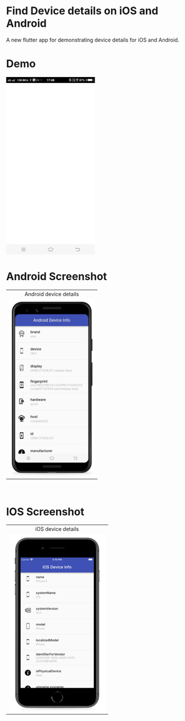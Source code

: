 # Find Device details on iOS and Android
A new flutter app for demonstrating device details for iOS and Android.

# Demo
<img src="https://github.com/MarvelApps-Flutter/device_details_app/blob/master/screenshots/gif/demo.gif" height="480px"></td>

# Android Screenshot

<table>
  <tr>
    <td align="center" valign="center">Android device details</td>
  </tr>
  <tr>
    <td><img src="https://github.com/MarvelApps-Flutter/device_details_app/blob/master/screenshots/android/android1.png" height="480px"></td>
  </tr>
 </table>
</br>

# IOS Screenshot

<table>
  <tr>
    <td align="center" valign="center">iOS device details</td>
  </tr>
  <tr>
    <td><img src="https://github.com/MarvelApps-Flutter/device_details_app/blob/master/screenshots/ios/ios1.png" height="480px"></td>
  </tr>
 </table>
